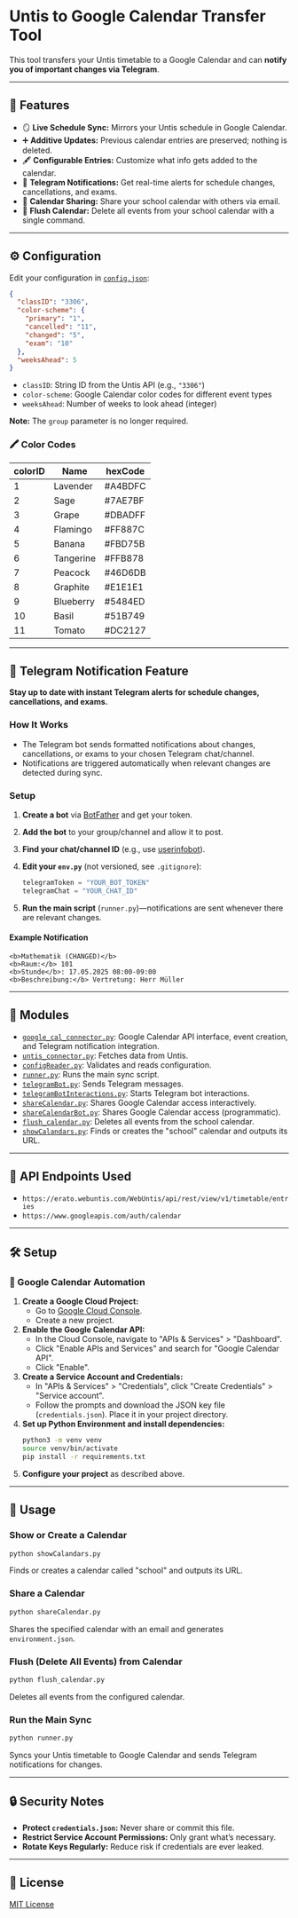 # Untis to Google Calendar Transfer Tool

This tool transfers your Untis timetable to a Google Calendar and can **notify you of important changes via Telegram**.

---

## 🚀 Features

- 🪞 **Live Schedule Sync:** Mirrors your Untis schedule in Google Calendar.
- ➕ **Additive Updates:** Previous calendar entries are preserved; nothing is deleted.
- 🖋️ **Configurable Entries:** Customize what info gets added to the calendar.
- 🔔 **Telegram Notifications:** Get real-time alerts for schedule changes, cancellations, and exams.
- 👥 **Calendar Sharing:** Share your school calendar with others via email.
- 🧹 **Flush Calendar:** Delete all events from your school calendar with a single command.

---

## ⚙️ Configuration

Edit your configuration in [`config.json`](config.json):

```json
{
  "classID": "3306",
  "color-scheme": {
    "primary": "1",
    "cancelled": "11",
    "changed": "5",
    "exam": "10"
  },
  "weeksAhead": 5
}
```

- `classID`: String ID from the Untis API (e.g., `"3306"`)
- `color-scheme`: Google Calendar color codes for different event types
- `weeksAhead`: Number of weeks to look ahead (integer)

**Note:** The `group` parameter is no longer required.

### 🖍️ Color Codes

| colorID | Name      | hexCode |
| ------- | --------- | ------- |
| 1       | Lavender  | #A4BDFC |
| 2       | Sage      | #7AE7BF |
| 3       | Grape     | #DBADFF |
| 4       | Flamingo  | #FF887C |
| 5       | Banana    | #FBD75B |
| 6       | Tangerine | #FFB878 |
| 7       | Peacock   | #46D6DB |
| 8       | Graphite  | #E1E1E1 |
| 9       | Blueberry | #5484ED |
| 10      | Basil     | #51B749 |
| 11      | Tomato    | #DC2127 |

---

## 📢 Telegram Notification Feature

**Stay up to date with instant Telegram alerts for schedule changes, cancellations, and exams.**

### How It Works

- The Telegram bot sends formatted notifications about changes, cancellations, or exams to your chosen Telegram chat/channel.
- Notifications are triggered automatically when relevant changes are detected during sync.

### Setup

1. **Create a bot** via [BotFather](https://t.me/botfather) and get your token.
2. **Add the bot** to your group/channel and allow it to post.
3. **Find your chat/channel ID** (e.g., use [userinfobot](https://t.me/userinfobot)).
4. **Edit your `env.py`** (not versioned, see `.gitignore`):

   ```python
   telegramToken = "YOUR_BOT_TOKEN"
   telegramChat = "YOUR_CHAT_ID"
   ```

5. **Run the main script** (`runner.py`)—notifications are sent whenever there are relevant changes.

#### Example Notification

```
<b>Mathematik (CHANGED)</b>
<b>Raum:</b> 101
<b>Stunde</b>: 17.05.2025 08:00-09:00
<b>Beschreibung:</b> Vertretung: Herr Müller
```

---

## 🧩 Modules

- [`google_cal_connector.py`](google_cal_connector.py): Google Calendar API interface, event creation, and Telegram notification integration.
- [`untis_connector.py`](untis_connector.py): Fetches data from Untis.
- [`configReader.py`](configReader.py): Validates and reads configuration.
- [`runner.py`](runner.py): Runs the main sync script.
- [`telegramBot.py`](telegramBot.py): Sends Telegram messages.
- [`telegramBotInteractions.py`](telegramBotInteractions.py): Starts Telegram bot interactions.
- [`shareCalendar.py`](shareCalendar.py): Shares Google Calendar access interactively.
- [`shareCalendarBot.py`](shareCalendarBot.py): Shares Google Calendar access (programmatic).
- [`flush_calendar.py`](flush_calendar.py): Deletes all events from the school calendar.
- [`showCalandars.py`](showCalandars.py): Finds or creates the "school" calendar and outputs its URL.

---

## 🔌 API Endpoints Used

- `https://erato.webuntis.com/WebUntis/api/rest/view/v1/timetable/entries`
- `https://www.googleapis.com/auth/calendar`

---

## 🛠️ Setup

### 📅 Google Calendar Automation

1. **Create a Google Cloud Project:**
   - Go to [Google Cloud Console](https://console.cloud.google.com/).
   - Create a new project.
2. **Enable the Google Calendar API:**
   - In the Cloud Console, navigate to "APIs & Services" > "Dashboard".
   - Click "Enable APIs and Services" and search for "Google Calendar API".
   - Click "Enable".
3. **Create a Service Account and Credentials:**
   - In "APIs & Services" > "Credentials", click "Create Credentials" > "Service account".
   - Follow the prompts and download the JSON key file (`credentials.json`). Place it in your project directory.
4. **Set up Python Environment and install dependencies:**
   ```sh
   python3 -m venv venv
   source venv/bin/activate
   pip install -r requirements.txt
   ```
5. **Configure your project** as described above.

---

## 🚀 Usage

### Show or Create a Calendar

```sh
python showCalandars.py
```

Finds or creates a calendar called "school" and outputs its URL.

### Share a Calendar

```sh
python shareCalendar.py
```

Shares the specified calendar with an email and generates `environment.json`.

### Flush (Delete All Events) from Calendar

```sh
python flush_calendar.py
```

Deletes all events from the configured calendar.

### Run the Main Sync

```sh
python runner.py
```

Syncs your Untis timetable to Google Calendar and sends Telegram notifications for changes.

---

## 🔒 Security Notes

- **Protect `credentials.json`:** Never share or commit this file.
- **Restrict Service Account Permissions:** Only grant what’s necessary.
- **Rotate Keys Regularly:** Reduce risk if credentials are ever leaked.

---

## 📄 License

[MIT License](https://opensource.org/licenses/MIT)
